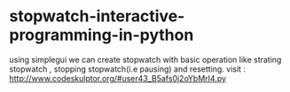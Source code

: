 # stopwatch-interactive-programming-in-python
using simplegui we can create stopwatch with basic operation like strating stopwatch , stopping stopwatch(i.e pausing) and resetting. visit : http://www.codeskulptor.org/#user43_B5afs0j2oYbMrI4.py
